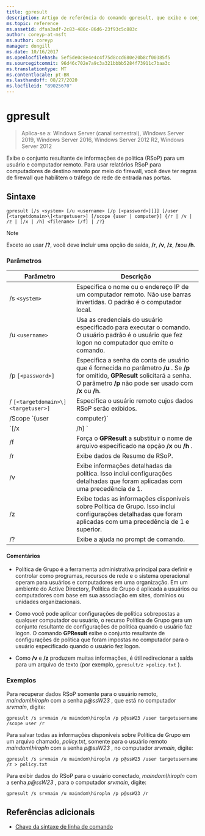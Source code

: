```yaml
---
title: gpresult
description: Artigo de referência do comando gpresult, que exibe o conjunto resultante de informações de política (RSoP) para um usuário e computador remotos.
ms.topic: reference
ms.assetid: dfaa3adf-2c83-486c-86d6-23f93c5c883c
author: coreyp-at-msft
ms.author: coreyp
manager: dongill
ms.date: 10/16/2017
ms.openlocfilehash: 5ef5de0c8e4e4c4f75d8ccd680e20b8cf00385f5
ms.sourcegitcommit: 96d46c702e7a9c3a321bbbb5284f73911c7baa3c
ms.translationtype: MT
ms.contentlocale: pt-BR
ms.lasthandoff: 08/27/2020
ms.locfileid: "89025670"
---
```

# <a name="gpresult"></a>gpresult

> Aplica-se a: Windows Server (canal semestral), Windows Server 2019, Windows Server 2016, Windows Server 2012 R2, Windows Server 2012

Exibe o conjunto resultante de informações de política (RSoP) para um usuário e computador remoto. Para usar relatórios RSoP para computadores de destino remoto por meio do firewall, você deve ter regras de firewall que habilitem o tráfego de rede de entrada nas portas.

## <a name="syntax"></a>Sintaxe

```
gpresult [/s <system> [/u <username> [/p [<password>]]]] [/user [<targetdomain>\]<targetuser>] [/scope {user | computer}] {/r | /v | /z | [/x | /h] <filename> [/f] | /?}
```

> [!NOTE]
> Exceto ao usar **/?**, você deve incluir uma opção de saída, **/r**, **/v**, **/z**, **/x**ou **/h**.

### <a name="parameters"></a>Parâmetros

| Parâmetro | Descrição |
| --------- | ----------- |
| /s `<system>` | Especifica o nome ou o endereço IP de um computador remoto. Não use barras invertidas. O padrão é o computador local. |
| /u `<username>` | Usa as credenciais do usuário especificado para executar o comando. O usuário padrão é o usuário que fez logon no computador que emite o comando. |
| /p `[<password>]` | Especifica a senha da conta de usuário que é fornecida no parâmetro **/u** . Se **/p** for omitido, **GPResult** solicitará a senha. O parâmetro **/p** não pode ser usado com **/x** ou **/h**. |
| / `[<targetdomain>\]<targetuser>]` | Especifica o usuário remoto cujos dados RSoP serão exibidos. |
| /Scope `{user | computer}` | Exibe dados RSoP para o usuário ou o computador. Se **/Scope** for omitido, **GPResult** exibirá dados RSoP para o usuário e o computador. |
| `[/x | /h] <filename>` | Salva o relatório em formato XML (**/x**) ou HTML (**/h**) no local e com o nome do arquivo especificado pelo parâmetro *filename* . Não pode ser usado com **/u**, **/p**, **/r**, **/v**ou **/z**. |
| /f | Força o **GPResult** a substituir o nome de arquivo especificado na opção **/x** ou **/h** . |
| /r | Exibe dados de Resumo de RSoP. |
| /v | Exibe informações detalhadas da política. Isso inclui configurações detalhadas que foram aplicadas com uma precedência de 1. |
| /z | Exibe todas as informações disponíveis sobre Política de Grupo. Isso inclui configurações detalhadas que foram aplicadas com uma precedência de 1 e superior. |
| /? | Exibe a ajuda no prompt de comando. |

#### <a name="remarks"></a>Comentários

- Política de Grupo é a ferramenta administrativa principal para definir e controlar como programas, recursos de rede e o sistema operacional operam para usuários e computadores em uma organização. Em um ambiente do Active Directory, Política de Grupo é aplicada a usuários ou computadores com base em sua associação em sites, domínios ou unidades organizacionais.

- Como você pode aplicar configurações de política sobrepostas a qualquer computador ou usuário, o recurso Política de Grupo gera um conjunto resultante de configurações de política quando o usuário faz logon. O comando **GPResult** exibe o conjunto resultante de configurações de política que foram impostas no computador para o usuário especificado quando o usuário fez logon.

- Como **/v** e **/z** produzem muitas informações, é útil redirecionar a saída para um arquivo de texto (por exemplo, `gpresult/z >policy.txt` ).

### <a name="examples"></a>Exemplos

Para recuperar dados RSoP somente para o usuário remoto, *maindom\hiropln* com a senha *p@ssW23* , que está no computador *srvmain*, digite:

```
gpresult /s srvmain /u maindom\hiropln /p p@ssW23 /user targetusername /scope user /r
```

Para salvar todas as informações disponíveis sobre Política de Grupo em um arquivo chamado, *policy.txt*, somente para o usuário remoto *maindom\hiropln* com a senha *p@ssW23* , no computador *srvmain*, digite:

```
gpresult /s srvmain /u maindom\hiropln /p p@ssW23 /user targetusername /z > policy.txt
```

Para exibir dados do RSoP para o usuário conectado, *maindom\hiropln* com a senha *p@ssW23* , para o computador *srvmain*, digite:

```
gpresult /s srvmain /u maindom\hiropln /p p@ssW23 /r
```

## <a name="additional-references"></a>Referências adicionais

- [Chave da sintaxe de linha de comando](command-line-syntax-key.md)
